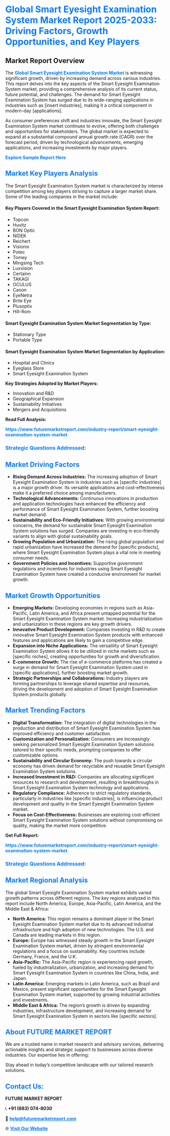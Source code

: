 <h1 style="color: #007BFF;">Global Smart Eyesight Examination System Market Report 2025-2033: Driving Factors, Growth Opportunities, and Key Players</h1>

<section id="overview">
<h2>Market Report Overview</h2>
<p>The <a href="https://www.futuremarketreport.com/industry-report/smart-eyesight-examination-system-market" style="color: #007BFF; text-decoration: none;"><strong>Global Smart Eyesight Examination System Market</strong></a> is witnessing significant growth, driven by increasing demand across various industries. This report delves into the key aspects of the Smart Eyesight Examination System market, providing a comprehensive analysis of its current status, future potential, and challenges. The demand for Smart Eyesight Examination System has surged due to its wide-ranging applications in industries such as [insert industries], making it a critical component in modern-day [applications].</p>
<p>As consumer preferences shift and industries innovate, the Smart Eyesight Examination System market continues to evolve, offering both challenges and opportunities for stakeholders. The global market is expected to expand at a substantial compound annual growth rate (CAGR) over the forecast period, driven by technological advancements, emerging applications, and increasing investments by major players.</p>
</section>

<section id="overview">
<p><a href="https://www.futuremarketreport.com/request-sample/reportId=127260" style="color: #007BFF; text-decoration: none;"><strong>Explore Sample Report Here</strong></a></p>
</section>

<section id="key-players">
<h2 style="color: #007BFF;">Market Key Players Analysis</h2>
<p>The Smart Eyesight Examination System market is characterized by intense competition among key players striving to capture a larger market share. Some of the leading companies in the market include:</p>
<h4>Key Players Covered in the Smart Eyesight Examination System Report:</h4>
<ul><li>Topcon</li><li>Huvitz</li><li>BON Optic</li><li>NIDEK</li><li>Reichert</li><li>Visionix</li><li>Potec</li><li>Tomey</li><li>Mingsing Tech</li><li>Luxvision</li><li>Certainn</li><li>TAKAGI</li><li>OCULUS</li><li>Canon</li><li>EyeNetra</li><li>Brite Eye</li><li>Plusoptix</li><li>Hill-Rom</li></ul>
<h4>Smart Eyesight Examination System Market Segmentation by Type:</h4>
<ul><li>Stationary Type</li><li>Portable Type</li></ul>

<h4>Smart Eyesight Examination System Market Segmentation by Application:</h4>
<ul><li>Hospital and Clinics</li><li>Eyeglass Store</li><li>Smart Eyesight Examination System</li></ul>
<p><strong>Key Strategies Adopted by Market Players:</strong></p>
<ul>
<li>Innovation and R&D</li>
<li>Geographical Expansion</li>
<li>Sustainability Initiatives</li>
<li>Mergers and Acquisitions</li>
</ul>
</section>

<section>
<p><strong>Read Full Analysis: </strong></p><a href="https://www.futuremarketreport.com/industry-report/smart-eyesight-examination-system-market" style="color: #007BFF; text-decoration: none;"><strong>https://www.futuremarketreport.com/industry-report/smart-eyesight-examination-system-market</strong></a>
<h3 style="color: #007BFF;">Strategic Questions Addressed:</h3>
</section>

<section id="driving-factors">
<h2 style="color: #007BFF;">Market Driving Factors</h2>
<ul>
<li><strong>Rising Demand Across Industries:</strong> The increasing adoption of Smart Eyesight Examination System in industries such as [specific industries] is a major growth driver. Its versatile applications and cost-effectiveness make it a preferred choice among manufacturers.</li>
<li><strong>Technological Advancements:</strong> Continuous innovations in production and application technologies have enhanced the efficiency and performance of Smart Eyesight Examination System, further boosting market demand.</li>
<li><strong>Sustainability and Eco-Friendly Initiatives:</strong> With growing environmental concerns, the demand for sustainable Smart Eyesight Examination System solutions has surged. Companies are investing in eco-friendly variants to align with global sustainability goals.</li>
<li><strong>Growing Population and Urbanization:</strong> The rising global population and rapid urbanization have increased the demand for [specific products], where Smart Eyesight Examination System plays a vital role in meeting consumer needs.</li>
<li><strong>Government Policies and Incentives:</strong> Supportive government regulations and incentives for industries using Smart Eyesight Examination System have created a conducive environment for market growth.</li>
</ul>
</section>

<section id="growth-opportunities">
<h2 style="color: #007BFF;">Market Growth Opportunities</h2>
<ul>
<li><strong>Emerging Markets:</strong> Developing economies in regions such as Asia-Pacific, Latin America, and Africa present untapped potential for the Smart Eyesight Examination System market. Increasing industrialization and urbanization in these regions are key growth drivers.</li>
<li><strong>Innovative Product Development:</strong> Companies investing in R&D to create innovative Smart Eyesight Examination System products with enhanced features and applications are likely to gain a competitive edge.</li>
<li><strong>Expansion into Niche Applications:</strong> The versatility of Smart Eyesight Examination System allows it to be utilized in niche markets such as [specific niches], creating opportunities for growth and diversification.</li>
<li><strong>E-commerce Growth:</strong> The rise of e-commerce platforms has created a surge in demand for Smart Eyesight Examination System used in [specific applications], further boosting market growth.</li>
<li><strong>Strategic Partnerships and Collaborations:</strong> Industry players are forming partnerships to leverage shared expertise and resources, driving the development and adoption of Smart Eyesight Examination System products globally.</li>
</ul>
</section>

<section id="trending-factors">
<h2 style="color: #007BFF;">Market Trending Factors</h2>
<ul>
<li><strong>Digital Transformation:</strong> The integration of digital technologies in the production and distribution of Smart Eyesight Examination System has improved efficiency and customer satisfaction.</li>
<li><strong>Customization and Personalization:</strong> Consumers are increasingly seeking personalized Smart Eyesight Examination System solutions tailored to their specific needs, prompting companies to offer customizable options.</li>
<li><strong>Sustainability and Circular Economy:</strong> The push towards a circular economy has driven demand for recyclable and reusable Smart Eyesight Examination System solutions.</li>
<li><strong>Increased Investment in R&D:</strong> Companies are allocating significant resources to research and development, resulting in breakthroughs in Smart Eyesight Examination System technology and applications.</li>
<li><strong>Regulatory Compliance:</strong> Adherence to strict regulatory standards, particularly in industries like [specific industries], is influencing product development and quality in the Smart Eyesight Examination System market.</li>
<li><strong>Focus on Cost-Effectiveness:</strong> Businesses are exploring cost-efficient Smart Eyesight Examination System solutions without compromising on quality, making the market more competitive.</li>
</ul>
</section>

<section>
<p><strong>Get Full Report: </strong></p><a href="https://www.futuremarketreport.com/industry-report/smart-eyesight-examination-system-market" style="color: #007BFF; text-decoration: none;"><strong>https://www.futuremarketreport.com/industry-report/smart-eyesight-examination-system-market</strong></a>
<h3 style="color: #007BFF;">Strategic Questions Addressed:</h3>
</section>


<section id="regional-analysis">
<h2 style="color: #007BFF;">Market Regional Analysis</h2>
<p>The global Smart Eyesight Examination System market exhibits varied growth patterns across different regions. The key regions analyzed in this report include North America, Europe, Asia-Pacific, Latin America, and the Middle East & Africa:</p>
<ul>
<li><strong>North America:</strong> This region remains a dominant player in the Smart Eyesight Examination System market due to its advanced industrial infrastructure and high adoption of new technologies. The U.S. and Canada are leading markets in this region.</li>
<li><strong>Europe:</strong> Europe has witnessed steady growth in the Smart Eyesight Examination System market, driven by stringent environmental regulations and a focus on sustainability. Key countries include Germany, France, and the U.K.</li>
<li><strong>Asia-Pacific:</strong> The Asia-Pacific region is experiencing rapid growth, fueled by industrialization, urbanization, and increasing demand for Smart Eyesight Examination System in countries like China, India, and Japan.</li>
<li><strong>Latin America:</strong> Emerging markets in Latin America, such as Brazil and Mexico, present significant opportunities for the Smart Eyesight Examination System market, supported by growing industrial activities and investments.</li>
<li><strong>Middle East & Africa:</strong> The region’s growth is driven by expanding industries, infrastructure development, and increasing demand for Smart Eyesight Examination System in sectors like [specific sectors].</li>
</ul>
</section>

<footer>
<h2 style="color: #007BFF;">About FUTURE MARKET REPORT</h2>
<p>We are a trusted name in market research and advisory services, delivering actionable insights and strategic support to businesses across diverse industries. Our expertise lies in offering:</p>

<p>Stay ahead in today’s competitive landscape with our tailored research solutions.</p>

<h2 style="color: #007BFF;">Contact Us:</h2>
<p><strong>FUTURE MARKET REPORT</strong></p>
<p>📞 <strong>+91 (883) 074-8030</strong></p>
<p>📧 <strong><a href="mailto:help@futuremarketreport.com" style="color: #007BFF;">help@futuremarketreport.com</a></strong></p>
<p>🌐 <strong><a href="https://www.futuremarketreport.com/" style="color: #007BFF;">Visit Our Website</a></strong></p>
</footer>